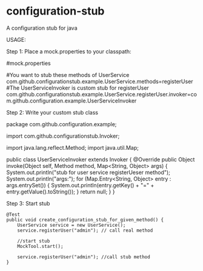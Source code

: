 configuration-stub
==================

A configuration stub for java

USAGE:

Step 1: Place a mock.properties to your classpath:

#mock.properties

#You want to stub these methods of UserService
com.github.configurationstub.example.UserService.methods=registerUser
#The UserServiceInvoker is custom stub for registerUser
com.github.configurationstub.example.UserService.registerUser.invoker=com.github.configuration.example.UserServiceInvoker

Step 2: Write your custom stub class

package com.github.configuration.example;

import com.github.configurationstub.Invoker;

import java.lang.reflect.Method;
import java.util.Map;

public class UserServiceInvoker extends Invoker {
    @Override
    public Object invoke(Object self, Method method, Map<String, Object> args) {
        System.out.println("stub for user service registerUeser method");
        System.out.println("args:");
        for (Map.Entry<String, Object> entry : args.entrySet()) {
            System.out.println(entry.getKey() + "=" + entry.getValue().toString());
        }
        return null;
    }
}

Step 3: Start stub

    @Test
    public void create_configuration_stub_for_given_method() {
        UserService service = new UserService();
        service.registerUser("admin"); // call real method

        //start stub
        MockTool.start();

        service.registerUser("admin"); //call stub method
    }
